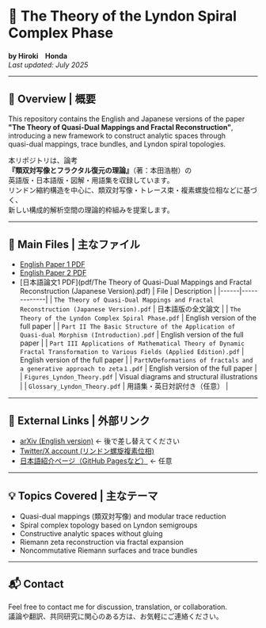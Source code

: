 # 🧩 The Theory of the Lyndon Spiral Complex Phase  
**by Hiroki　Honda**  
*Last updated: July 2025*

---

## 📘 Overview | 概要

This repository contains the English and Japanese versions of the paper  
**"The Theory of Quasi-Dual Mappings and Fractal Reconstruction"**,  
introducing a new framework to construct analytic spaces through  
quasi-dual mappings, trace bundles, and Lyndon spiral topologies.

本リポジトリは、論考  
**『類双対写像とフラクタル復元の理論』**（著：本田浩樹）の  
英語版・日本語版・図解・用語集を収録しています。  
リンドン縮約構造を中心に、類双対写像・トレース束・複素螺旋位相などに基づく、  
新しい構成的解析空間の理論的枠組みを提案します。

---

## 📄 Main Files | 主なファイル
- [English Paper 1 PDF](pdf/English_Paper1.pdf)
- [English Paper 2 PDF](pdf/English_Paper2.pdf)
- [日本語論文1 PDF](pdf/The Theory of Quasi-Dual Mappings and Fractal Reconstruction (Japanese Version).pdf)
| File | Description |
|------|-------------|
| `The Theory of Quasi-Dual Mappings and Fractal Reconstruction (Japanese Version).pdf` | 日本語版の全文論文 |
| `The Theory of the Lyndon Complex Spiral Phase.pdf` | English version of the full paper |
| `Part II The Basic Structure of the Application of Quasi-dual Morphism (Introduction).pdf` | English version of the full paper |
| `Part III Applications of Mathematical Theory of Dynamic Fractal Transformation to Various Fields (Applied Edition).pdf` | English version of the full paper |
| `PartⅣDeformations of fractals and a generative approach to zeta１.pdf` | English version of the full paper |
| `Figures_Lyndon_Theory.pdf` | Visual diagrams and structural illustrations |
| `Glossary_Lyndon_Theory.pdf` | 用語集・英日対訳付き（任意） |

---

## 🔗 External Links | 外部リンク

- [arXiv (English version)](https://arxiv.org/abs/XXXX.XXXXX) ← 後で差し替えてください
- [Twitter/X account (リンドン螺旋複素位相)](https://x.com/@Lyndon_Spiral) 
- [日本語紹介ページ（GitHub Pagesなど）](https://yourname.github.io) ← 任意

---

## 💡 Topics Covered | 主なテーマ

- Quasi-dual mappings (類双対写像) and modular trace reduction  
- Spiral complex topology based on Lyndon semigroups  
- Constructive analytic spaces without gluing  
- Riemann zeta reconstruction via fractal expansion  
- Noncommutative Riemann surfaces and trace bundles

---

## 📬 Contact

Feel free to contact me for discussion, translation, or collaboration.  
議論や翻訳、共同研究に関心のある方は、お気軽にご連絡ください。
